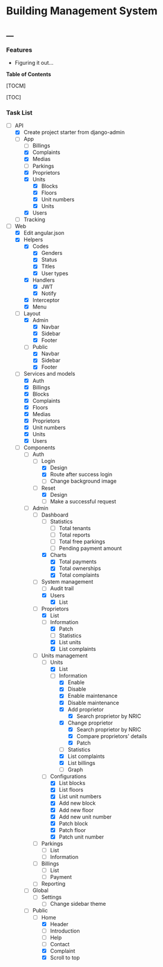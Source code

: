 # Building Management System

## __

### Features
- Figuring it out...


**Table of Contents**

[TOCM]

[TOC]


### Task List
- [ ] API
    - [x] Create project starter from django-admin
	- [ ] App
		- [ ] Billings
		- [x] Complaints
		- [x] Medias
		- [ ] Parkings
		- [x] Proprietors
		- [x] Units
			- [x] Blocks
			- [x] Floors
			- [x] Unit numbers
			- [x] Units
		- [x] Users
	- [ ] Tracking
- [ ] Web
    - [x] Edit angular.json
	- [x] Helpers
		- [x] Codes
			- [x] Genders
			- [x] Status
			- [x] Titles
			- [x] User types
		- [x] Handlers
			- [x] JWT
			- [x] Notify
		- [x] Interceptor
		- [x] Menu
	- [ ] Layout
		- [x] Admin
			- [x] Navbar
			- [x] Sidebar
			- [x] Footer
		- [ ] Public
			- [x] Navbar
			- [x] Sidebar
			- [x] Footer
	- [ ] Services and models
		- [x] Auth
		- [x] Billings
		- [x] Blocks
		- [x] Complaints
		- [x] Floors
		- [x] Medias
		- [x] Proprietors
		- [x] Unit numbers
		- [x] Units
		- [x] Users
	- [ ] Components
		- [ ] Auth
			- [ ] Login
				- [x] Design
				- [x] Route after success login
				- [ ] Change background image
			- [ ] Reset
				- [x] Design
				- [ ] Make a successful request
		- [ ] Admin
			- [ ] Dashboard
				- [ ] Statistics
					- [ ] Total tenants
					- [ ] Total reports
					- [ ] Total free parkings
					- [ ] Pending payment amount
				- [x] Charts
					- [x] Total payments
					- [x] Total ownerships
					- [x] Total complaints
				
			- [ ] System management
				- [ ] Audit trail
				- [x] Users
					- [x] List
			- [ ] Proprietors
				- [x] List
				- [ ] Information
					- [x] Patch
					- [ ] Statistics
					- [x] List units
					- [x] List complaints
			- [ ] Units management
				- [ ] Units
					- [x] List
					- [ ] Information
						- [x] Enable
						- [x] Disable
						- [x] Enable maintenance
						- [x] Disable maintenance
						- [x] Add proprietor
							- [x] Search proprietor by NRIC
						- [x] Change proprietor
							- [x] Search proprietor by NRIC
							- [x] Compare proprietors' details
							- [x] Patch
						- [ ] Statistics
						- [x] List complaints
						- [x] List billings
						- [ ] Graph
				- [ ] Configurations
					- [x] List blocks
					- [x] List floors
					- [x] List unit numbers
					- [x] Add new block
					- [x] Add new floor
					- [x] Add new unit number
					- [x] Patch block
					- [x] Patch floor
					- [x] Patch unit number
			- [ ] Parkings
				- [ ] List
				- [ ] Information
			- [ ] Billings
				- [ ] List
				- [ ] Payment
			- [ ] Reporting
		- [ ] Global
			- [ ] Settings
				- [ ] Change sidebar theme
		- [ ] Public
			- [ ] Home
				- [x] Header
				- [ ] Introduction
				- [ ] Help
				- [ ] Contact
				- [x] Complaint
				- [x] Scroll to top